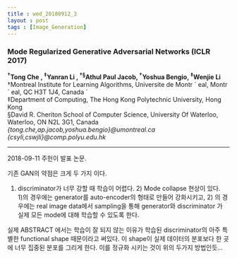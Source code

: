 ```yaml
---
title : wed_20180912_3
layout : post
tags : [Image_Generation]
---
```


<h3>Mode Regularized Generative Adversarial Networks (ICLR 2017)</h3>


<p>
<b><sup>†</sup>Tong Che , <sup>‡</sup>Yanran Li , <sup>†§</sup>Athul Paul Jacob, <sup>†</sup>Yoshua Bengio, <sup>‡</sup>Wenjie Li </b><br/>
†Montreal Institute for Learning Algorithms, Universite de Montr ´ eal, Montr ´ eal, QC H3T 1J4, Canada ´ <br/>
‡Department of Computing, The Hong Kong Polytechnic University, Hong Kong <br/>
§David R. Cheriton School of Computer Science, University Of Waterloo, Waterloo, ON N2L 3G1, Canada <br/>
<em>{tong.che,ap.jacob,yoshua.bengio}@umontreal.ca</em><br/>
<em>{csyli,cswjli}@comp.polyu.edu.hk</em></p>

<hr />
<p>
2018-09-11 주헌이 발표 논문. <br/>


기존 GAN의 약점은 크게 두 가지 이다. <br/>
1) discriminator가 너무 강할 때 학습이 어렵다. 2) Mode collapse 현상이 있다.  <br/>
1)의 경우에는 generator를 auto-encoder의 형태로 만들어 강화시키고, 2) 의 경우에는 real image data에서 sampling을 통해 generator와 discriminator 가 실제 모든 mode에 대해 학습할 수 있도록 한다. <br/>


실제 ABSTRACT 에서는 학습이 잘 되지 않는 이유가 학습된 discriminator의 아주 특별한 functional shape 때문이라고 써있다. 이 shape이 실제 데이터의 분포보다 한 곳에 너무 집중된 분포를 그리게 한다. 이를 정규화 시키는 것이 위의 두가지 방법인듯...
</p>